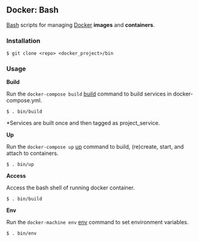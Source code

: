 ## Docker: Bash

[Bash](https://www.gnu.org/software/bash/) scripts for managing [Docker](https://www.docker.com/) **images** and **containers**.

### Installation

    $ git clone <repo> <docker_project>/bin

### Usage

**Build**

Run the `docker-compose build` [build](https://docs.docker.com/compose/reference/build/) command to build services in docker-compose.yml.

    $ . bin/build

*Services are built once and then tagged as project_service.

**Up**

Run the `docker-compose up` [up](https://docs.docker.com/compose/reference/up/) command to build, (re)create, start, and attach to containers.

    $ . bin/up

**Access**

Access the bash shell of running docker container.

    $ . bin/build

**Env**

Run the `docker-machine env` [env](https://docs.docker.com/machine/reference/env/) command to set environment variables.

    $ . bin/env
